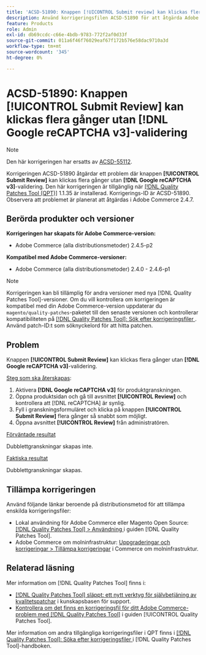 ```yaml
---
title: 'ACSD-51890: Knappen [!UICONTROL Submit review] kan klickas flera gånger'
description: Använd korrigeringsfilen ACSD-51890 för att åtgärda Adobe Commerce-problemet där användaren kan klicka på knappen [!UICONTROL Submit Review] flera gånger utan att behöva  [!DNL Google reCAPTCHA v3] validera.
feature: Products
role: Admin
exl-id: db69ccdc-c66e-4bdb-9783-772f2af0d33f
source-git-commit: 011a6f46f76029eaf67f172b576e58dac9710a3d
workflow-type: tm+mt
source-wordcount: '345'
ht-degree: 0%

---
```


# ACSD-51890: Knappen **[!UICONTROL Submit Review]** kan klickas flera gånger utan **[!DNL Google reCAPTCHA v3]**-validering

>[!NOTE]
>
>Den här korrigeringen har ersatts av [ACSD-55112](/help/tools/quality-patches-tool/patches-available-in-qpt/v1-1-42/acsd-55112-submit-review-button-can-be-clicked-multiple-times.md).

Korrigeringen ACSD-51890 åtgärdar ett problem där knappen **[!UICONTROL Submit Review]** kan klickas flera gånger utan **[!DNL Google reCAPTCHA v3]**-validering. Den här korrigeringen är tillgänglig när [[!DNL Quality Patches Tool (QPT)]](https://experienceleague.adobe.com/en/docs/commerce-operations/tools/quality-patches-tool/quality-patches-tool-to-self-serve-quality-patches) 1.1.35 är installerad. Korrigerings-ID är ACSD-51890. Observera att problemet är planerat att åtgärdas i Adobe Commerce 2.4.7.

## Berörda produkter och versioner

**Korrigeringen har skapats för Adobe Commerce-version:**

* Adobe Commerce (alla distributionsmetoder) 2.4.5-p2

**Kompatibel med Adobe Commerce-versioner:**

* Adobe Commerce (alla distributionsmetoder) 2.4.0 - 2.4.6-p1

>[!NOTE]
>
>Korrigeringen kan bli tillämplig för andra versioner med nya [!DNL Quality Patches Tool]-versioner. Om du vill kontrollera om korrigeringen är kompatibel med din Adobe Commerce-version uppdaterar du `magento/quality-patches`-paketet till den senaste versionen och kontrollerar kompatibiliteten på [[!DNL Quality Patches Tool]: Sök efter korrigeringsfiler ](https://experienceleague.adobe.com/tools/commerce-quality-patches/index.html). Använd patch-ID:t som söknyckelord för att hitta patchen.

## Problem

Knappen **[!UICONTROL Submit Review]** kan klickas flera gånger utan **[!DNL Google reCAPTCHA v3]**-validering.

<u>Steg som ska återskapas</u>:

1. Aktivera **[!DNL Google reCAPTCHA v3]** för produktgranskningen.
1. Öppna produktsidan och gå till avsnittet **[!UICONTROL Review]** och kontrollera att [!DNL reCAPTCHA] är synlig.
1. Fyll i granskningsformuläret och klicka på knappen **[!UICONTROL Submit Review]** flera gånger så snabbt som möjligt.
1. Öppna avsnittet **[!UICONTROL Review]** från administratören.

<u>Förväntade resultat</u>

Dubblettgranskningar skapas inte.

<u>Faktiska resultat</u>

Dubblettgranskningar skapas.

## Tillämpa korrigeringen

Använd följande länkar beroende på distributionsmetod för att tillämpa enskilda korrigeringsfiler:

* Lokal användning för Adobe Commerce eller Magento Open Source: [[!DNL Quality Patches Tool] > Användning ](/help/tools/quality-patches-tool/usage.md) i guiden [!DNL Quality Patches Tool].
* Adobe Commerce om molninfrastruktur: [Uppgraderingar och korrigeringar > Tillämpa korrigeringar](https://experienceleague.adobe.com/docs/commerce-cloud-service/user-guide/develop/upgrade/apply-patches.html) i Commerce om molninfrastruktur.

## Relaterad läsning

Mer information om [!DNL Quality Patches Tool] finns i:

* [[!DNL Quality Patches Tool] släppt: ett nytt verktyg för självbetjäning av kvalitetspatchar](https://experienceleague.adobe.com/en/docs/commerce-operations/tools/quality-patches-tool/quality-patches-tool-to-self-serve-quality-patches) i kunskapsbasen för support.
* [Kontrollera om det finns en korrigeringsfil för ditt Adobe Commerce-problem med  [!DNL Quality Patches Tool]](/help/tools/quality-patches-tool/patches-available-in-qpt/check-patch-for-magento-issue-with-magento-quality-patches.md) i guiden [!UICONTROL Quality Patches Tool].


Mer information om andra tillgängliga korrigeringsfiler i QPT finns i [[!DNL Quality Patches Tool]: Söka efter korrigeringsfiler ](<https://experienceleague.adobe.com/tools/commerce-quality-patches/index.html>) i [!DNL Quality Patches Tool]-handboken.
